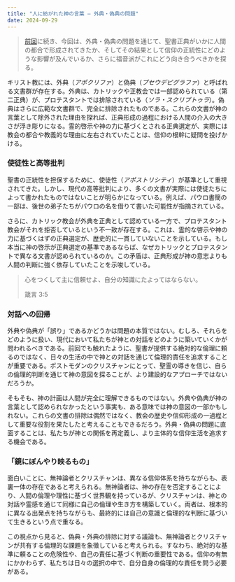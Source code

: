 ```yaml
---
title: "人に紡がれた神の言葉 — 外典・偽典の問題"
date: 2024-09-29
---
```


> [前回](https://shu.nu/blog/navigating-contradictions-biblical-interpretation-modern-ethics)に続き、今回は、外典・偽典の問題を通じて、聖書正典がいかに人間の都合で形成されてきたか、そしてその結果として信仰の正統性にどのような影響が及んでいるか、さらに福音派がこれにどう向き合うべきかを探る。

キリスト教には、外典（_アポクリファ_）と偽典（_プセウデピグラファ_）と呼ばれる文書群が存在する。外典は、カトリックや正教会では一部認められている（第二正典）が、プロテスタントでは排除されている（_ソラ・スクリプトゥラ_）。偽典はさらに広範な文書群で、完全に排除されたものである。これらの文書が神の言葉として除外された理由を探れば、正典形成の過程における人間の介入の大きさが浮き彫りになる。霊的啓示や神の力に基づくとされる正典選定が、実際には教会の都合や教義的な理由に左右されていたことは、信仰の根幹に疑問を投げかける。

### 使徒性と高等批判

聖書の正統性を担保するために、使徒性（_アポストリシティ_）が基準として重視されてきた。しかし、現代の高等批判により、多くの文書が実際には使徒たちによって書かれたものではないことが明らかになっている。例えば、パウロ書簡の一部は、後世の弟子たちがパウロの名を借りて書いた可能性が指摘されている。

さらに、カトリック教会が外典を正典として認めている一方で、プロテスタント教会がそれを拒否しているという不一致が存在する。これは、霊的な啓示や神の力に基づくはずの正典選定が、歴史的に一貫していないことを示している。もし本当に神の啓示が正典選定の基準であるならば、なぜカトリックとプロテスタントで異なる文書が認められているのか。この矛盾は、正典形成が神の意志よりも人間の判断に強く依存していたことを示唆している。

> 心をつくして主に信頼せよ、自分の知識にたよってはならない。
> 
> 箴言 3:5

### 対話への回帰

外典や偽典が「誤り」であるかどうかは問題の本質ではない。むしろ、それらをどのように扱い、現代において私たちが神との対話をどのように築いていくかが問われるべきである。前回でも触れたように、聖書が提供する絶対的な倫理に頼るのではなく、日々の生活の中で神との対話を通じて倫理的責任を追求することが重要である。ポストモダンのクリスチャンにとって、聖霊の導きを信じ、自らの倫理的判断を通じて神の意図を探ることが、より建設的なアプローチではないだろうか。

そもそも、神の計画は人間が完全に理解できるものではない。外典や偽典が神の言葉として認められなかったという事実も、ある意味では神の意図の一部かもしれない。これらの文書の排除は偶然ではなく、教会の歴史や信仰形成の一過程として重要な役割を果たしたと考えることもできるだろう。外典・偽典の問題に直面することは、私たちが神との関係を再定義し、より主体的な信仰生活を追求する機会である。

### 「鏡にぼんやり映るもの」

面白いことに、無神論者とクリスチャンは、異なる信仰体系を持ちながらも、表裏一体の存在であると考えられる。無神論者は、神の存在を否定することにより、人間の倫理や理性に基づく世界観を持っているが、クリスチャンは、神との対話や霊感を通じて同様に自己の倫理や生き方を構築していく。両者は、根本的に異なる出発点を持ちながらも、最終的には自己の意識と倫理的な判断に基づいて生きるという点で重なる。

この視点から見ると、偽典・外典の排除に対する議論も、無神論者とクリスチャンが共有する倫理的な課題を象徴していると考えられる。すなわち、絶対的な基準に頼ることの危険性や、自己の責任に基づく判断の重要性である。信仰の有無にかかわらず、私たちは日々の選択の中で、自分自身の倫理的な責任を問う必要がある。
